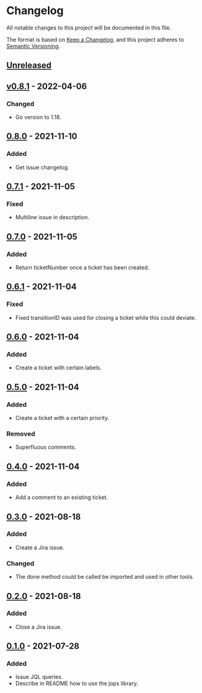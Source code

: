 # Changelog

All notable changes to this project will be documented in this file.

The format is based on [Keep a Changelog](https://keepachangelog.com/en/1.0.0/),
and this project adheres to [Semantic Versioning](https://semver.org/spec/v2.0.0.html).

## [Unreleased]

## [v0.8.1] - 2022-04-06

### Changed

- Go version to 1.18.

## [0.8.0] - 2021-11-10

### Added

- Get issue changelog.

## [0.7.1] - 2021-11-05

### Fixed

- Multiline issue in description.

## [0.7.0] - 2021-11-05

### Added

- Return ticketNumber once a ticket has been created.

## [0.6.1] - 2021-11-04

### Fixed

- Fixed transitionID was used for closing a ticket while this could deviate.

## [0.6.0] - 2021-11-04

### Added

- Create a ticket with certain labels.

## [0.5.0] - 2021-11-04

### Added

- Create a ticket with a certain priority.

### Removed

- Superfluous comments.

## [0.4.0] - 2021-11-04

### Added

- Add a comment to an existing ticket.

## [0.3.0] - 2021-08-18

### Added

- Create a Jira issue.

### Changed

- The done method could be called be imported and used in other tools.

## [0.2.0] - 2021-08-18

### Added

- Close a Jira issue.

## [0.1.0] - 2021-07-28

### Added

- Issue JQL queries.
- Describe in README how to use the jops library.

[Unreleased]: https://github.com/030/jops/compare/v0.8.1...HEAD
[v0.8.1]: https://github.com/030/jops/compare/0.8.0...v0.8.1
[0.8.0]: https://github.com/030/jops/compare/0.7.1...0.8.0
[0.7.1]: https://github.com/030/jops/compare/0.7.0...0.7.1
[0.7.0]: https://github.com/030/jops/compare/0.6.1...0.7.0
[0.6.1]: https://github.com/030/jops/compare/0.6.0...0.6.1
[0.6.0]: https://github.com/030/jops/compare/0.5.0...0.6.0
[0.5.0]: https://github.com/030/jops/compare/0.4.0...0.5.0
[0.4.0]: https://github.com/030/jops/compare/0.3.0...0.4.0
[0.3.0]: https://github.com/030/jops/compare/0.2.0...0.3.0
[0.2.0]: https://github.com/030/jops/compare/0.1.0...0.2.0
[0.1.0]: https://github.com/030/jops/releases/tag/0.1.0
